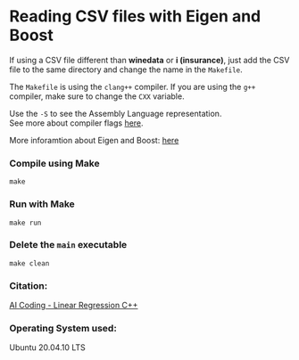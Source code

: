 # Reading CSV files with Eigen and Boost  

If using a CSV file different than **winedata** or **i (insurance)**, just add the CSV file to the same directory and change the name in the `Makefile`.  

The `Makefile` is using the `clang++` compiler. If you are using the `g++` compiler, make sure to change the `CXX` variable.    

Use the `-S` to see the Assembly Language representation.  
See more about compiler flags [here](https://www.hpc2n.umu.se/documentation/compilers/flags).  

More inforamtion about Eigen and Boost: [here](arcelioeperez/Libraries.md)  

### Compile using **Make**  

```
make
```  

### Run with **Make**  

```
make run
```  

### Delete the `main` executable  

```
make clean
```

### Citation:   
[AI Coding - Linear Regression C++](https://www.youtube.com/watch?v=jKtbNvCT8Dc&t=623s)  

### Operating System used:   
Ubuntu 20.04.10 LTS
